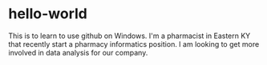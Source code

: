 # hello-world
This is to learn to use github on Windows.
I'm a pharmacist in Eastern KY that recently start a pharmacy informatics position. I am looking to get more involved in data analysis for our company.

